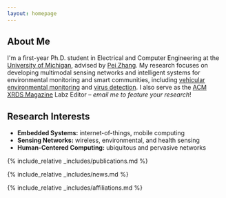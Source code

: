 ```yaml
---
layout: homepage
---
```


## About Me

I'm a first-year Ph.D. student in Electrical and Computer Engineering at the [University of Michigan](#U-Mich), advised by [Pei Zhang](#Pei-Zhang). My research focuses on developing multimodal sensing networks and intelligent systems for environmental monitoring and smart communities, including [vehicular environmental monitoring](#neighbor-drive) and [virus detection](#CPI). I also serve as the [ACM XRDS Magazine](#ACM-XRDS) Labz Editor – *email me to feature your research*!

<!--  I earned a B.Sc. in Computer Science and Applied Mathematics from [Baldwin Wallace University][B-W], where I was a member of the [Mobile & IoT for Planet and Society Research Group][MOPS] under [Brian Krupp][Brian-Krupp]. (Fun fact: he developed [Ducky Weather][ducky], a weather app that respects your privacy!) -->

## Research Interests

- **Embedded Systems:** internet-of-things, mobile computing
- **Sensing Networks:** wireless, environmental, and health sensing
- **Human-Centered Computing:** ubiquitous and pervasive networks

{% include_relative _includes/publications.md %}

{% include_relative _includes/news.md %}

{% include_relative _includes/affiliations.md %}

[s5]: https://buildspace.so
[U-Mich]: https://umich.edu
[AQ-IoT]: https://mopsdev.bw.edu/~bkrupp/aq/view.html
[Pei-Zhang]: https://peizhang.engin.umich.edu
[B-W]: https://www.bw.edu
[ACM-XRDS]: https://xrds.acm.org
[MOPS]: https://mops.bw.edu
[Brian-Krupp]: https://krupp.dev
[ducky]: https://apps.apple.com/us/app/ducky-weather/id6474254666
[NCWIT-AiC-Collegiate-Award]: https://www.aspirations.org/award-programs/aic-collegiate-award 
[ACM-XRDS-Magazine]: https://xrds.acm.org
[CIO-Tomorrow-Scholarship]: https://www.cio-tomorrow.com/studentscholarship.html
[CCSC]: https://www.ccsc.org/midwest/
[OSGC]: https://osgc.org/
[CMU-REU]: https://hcii.cmu.edu/summer-research-program
[OCWIC]: https://ocwic23.ocwic.org
[Campus-Plate]: https://mops.bw.edu/cp/
[Edu-Sense]: https://www.edusense.io
[NohPei]: https://noh-lab.stanford.edu/research
[neighbor-drive]: https://www.nsf.gov/awardsearch/showAward?AWD_ID=2409138&HistoricalAwards=false
[CPI]: https://www.pandemicinsights.org